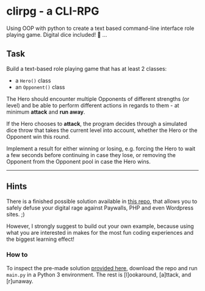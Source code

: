 # clirpg -  a CLI-RPG

Using OOP with python to create a text based command-line interface role playing game. Digital dice included! 🎲 ...


## Task

Build a text-based role playing game that has at least 2 classes:

* a `Hero()` class
* an `Opponent()` class

The Hero should encounter multiple Opponents of different strengths (or level) and be able to perform different actions in regards to them - at minimum **attack** and **run away**.

If the Hero chooses to **attack**, the program decides through a simulated dice throw that takes the current level into account, whether the Hero or the Opponent win this round.

Implement a result for either winning or losing, e.g. forcing the Hero to wait a few seconds before continuing in case they lose, or removing the Opponent from the Opponent pool in case the Hero wins.

---

## Hints

There is a finished possible solution available in [this repo](https://github.com/martin-martin/python-rpg), that allows you to safely defuse your digital rage against Paywalls, PHP and even Wordpress sites. ;)

However, I strongly suggest to build out your own example, because using what you are interested in makes for the most fun coding experiences and the biggest learning effect!

### How to

To inspect the pre-made solution [provided here](https://github.com/martin-martin/python-rpg), download the repo and run `main.py` in a Python 3 environment. The rest is [l]ookaround, [a]ttack, and [r]unaway.

